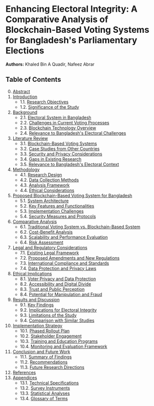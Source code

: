 # Enhancing Electoral Integrity: A Comparative Analysis of Blockchain-Based Voting Systems for Bangladesh's Parliamentary Elections

**Authors:** Khaled Bin A Quadir, Nafeez Abrar

## Table of Contents

0. [Abstract](00_abstract.md)
1. [Introduction](01_introduction.md)
   - 1.1. [Research Objectives](01_introduction.md#research-objectives)
   - 1.2. [Significance of the Study](01_introduction.md#significance-of-the-study)
2. [Background](02_background.md)
   - 2.1. [Electoral System in Bangladesh](02_background.md#electoral-system-in-bangladesh)
   - 2.2. [Challenges in Current Voting Processes](02_background.md#challenges-in-current-voting-processes)
   - 2.3. [Blockchain Technology Overview](02_background.md#blockchain-technology-overview)
   - 2.4. [Relevance to Bangladesh's Electoral Challenges](02_background.md#relevance-to-bangladeshs-electoral-challenges)
3. [Literature Review](03_literature_review.md)
   - 3.1. [Blockchain-Based Voting Systems](03_literature_review.md#blockchain-based-voting-systems)
   - 3.2. [Case Studies from Other Countries](03_literature_review.md#case-studies-from-other-countries)
   - 3.3. [Security and Privacy Considerations](03_literature_review.md#security-and-privacy-considerations)
   - 3.4. [Gaps in Existing Research](03_literature_review.md#gaps-in-existing-research)
   - 3.5. [Relevance to Bangladesh's Electoral Context](03_literature_review.md#relevance-to-bangladeshs-electoral-context)
4. [Methodology](04_methodology.md)
   - 4.1. [Research Design](04_methodology.md#research-design)
   - 4.2. [Data Collection Methods](04_methodology.md#data-collection-methods)
   - 4.3. [Analysis Framework](04_methodology.md#analysis-framework)
   - 4.4. [Ethical Considerations](04_methodology.md#ethical-considerations)
5. [Proposed Blockchain-Based Voting System for Bangladesh](05_proposed_system.md)
   - 5.1. [System Architecture](05_proposed_system.md#system-architecture)
   - 5.2. [Key Features and Functionalities](05_proposed_system.md#key-features-and-functionalities)
   - 5.3. [Implementation Challenges](05_proposed_system.md#implementation-challenges)
   - 5.4. [Security Measures and Protocols](05_proposed_system.md#security-measures-and-protocols)
6. [Comparative Analysis](06_comparative_analysis.md)
   - 6.1. [Traditional Voting System vs. Blockchain-Based System](06_comparative_analysis.md#traditional-vs-blockchain)
   - 6.2. [Cost-Benefit Analysis](06_comparative_analysis.md#cost-benefit-analysis)
   - 6.3. [Scalability and Performance Evaluation](06_comparative_analysis.md#scalability-and-performance)
   - 6.4. [Risk Assessment](06_comparative_analysis.md#risk-assessment)
7. [Legal and Regulatory Considerations](07_legal_regulatory.md)
   - 7.1. [Existing Legal Framework](07_legal_regulatory.md#existing-legal-framework)
   - 7.2. [Proposed Amendments and New Regulations](07_legal_regulatory.md#proposed-amendments)
   - 7.3. [International Compliance and Standards](07_legal_regulatory.md#international-compliance)
   - 7.4. [Data Protection and Privacy Laws](07_legal_regulatory.md#data-protection-and-privacy-laws)
8. [Ethical Implications](08_ethical_implications.md)
   - 8.1. [Voter Privacy and Data Protection](08_ethical_implications.md#voter-privacy)
   - 8.2. [Accessibility and Digital Divide](08_ethical_implications.md#accessibility)
   - 8.3. [Trust and Public Perception](08_ethical_implications.md#trust-and-perception)
   - 8.4. [Potential for Manipulation and Fraud](08_ethical_implications.md#potential-for-manipulation-and-fraud)
9. [Results and Discussion](09_results_discussion.md)
   - 9.1. [Key Findings](09_results_discussion.md#key-findings)
   - 9.2. [Implications for Electoral Integrity](09_results_discussion.md#implications)
   - 9.3. [Limitations of the Study](09_results_discussion.md#limitations)
   - 9.4. [Comparison with Similar Studies](09_results_discussion.md#comparison-with-similar-studies)
10. [Implementation Strategy](10_implementation_strategy.md)
    - 10.1. [Phased Rollout Plan](10_implementation_strategy.md#phased-rollout-plan)
    - 10.2. [Stakeholder Engagement](10_implementation_strategy.md#stakeholder-engagement)
    - 10.3. [Training and Education Programs](10_implementation_strategy.md#training-and-education-programs)
    - 10.4. [Monitoring and Evaluation Framework](10_implementation_strategy.md#monitoring-and-evaluation-framework)
11. [Conclusion and Future Work](11_conclusion.md)
    - 11.1. [Summary of Findings](11_conclusion.md#summary-of-findings)
    - 11.2. [Recommendations](11_conclusion.md#recommendations)
    - 11.3. [Future Research Directions](11_conclusion.md#future-research-directions)
12. [References](12_references.md)
13. [Appendices](13_appendices.md)
    - 13.1. [Technical Specifications](13_appendices.md#technical-specifications)
    - 13.2. [Survey Instruments](13_appendices.md#survey-instruments)
    - 13.3. [Statistical Analyses](13_appendices.md#statistical-analyses)
    - 13.4. [Glossary of Terms](13_appendices.md#glossary-of-terms)

